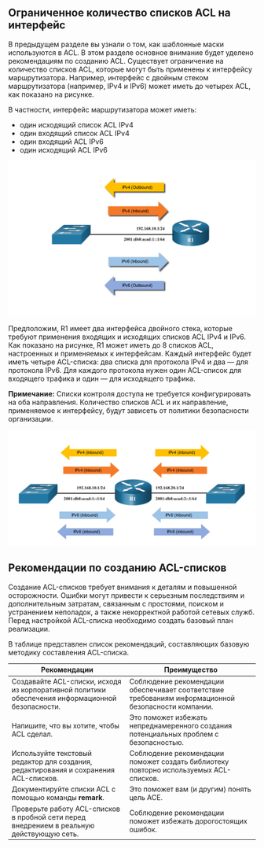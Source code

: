 <!-- 4.3.1 -->
## Ограниченное количество списков ACL на интерфейс

В предыдущем разделе вы узнали о том, как шаблонные маски используются в ACL. В этом разделе основное внимание будет уделено рекомендациям по созданию ACL. Существует ограничение на количество списков ACL, которые могут быть применены к интерфейсу маршрутизатора. Например, интерфейс с двойным стеком маршрутизатора (например, IPv4 и IPv6) может иметь до четырех ACL, как показано на рисунке.

В частности, интерфейс маршрутизатора может иметь:

* один исходящий список ACL IPv4
* один входящий список ACL IPv4
* один входящий ACL IPv6
* один исходящий ACL IPv6

![](./assets/4.3.1-1.png)
<!-- /courses/ensa-dl/ae8e8c82-34fd-11eb-ba19-f1886492e0e4/aeb43cf0-34fd-11eb-ba19-f1886492e0e4/assets/c60d4bb0-1c46-11ea-af56-e368b99e9723.svg -->

<!--
На рисунке показан один ACL, на каждый протокол, на одно направление на одном интерфейсе. Существует маршрутизатор с именем R1 справа и переключение влево с кабелем между ними. Над строкой над  маршрутизатором находится адрес IPv4 192.168.10.1, ниже  маршрутизатора — адрес IPv6 2001:db8:acad:1::1/64. Над этим двумя жирными стрелками, одна из которых указывает на маршрутизатор со словами IPv4 (Inbound), другая указывает на сторону маршрутизатора со словами IPv4 (outbound). Под адресом IPv6 находятся еще две толстые стрелки, одна из которых указывает на маршрутизатор со словами IPv6 (inbound), а другая стрелка, указывающая в сторону маршрутизатора со словами IPv6 (outbound).
-->

Предположим, R1 имеет два  интерфейса двойного стека, которые требуют применения входящих и исходящих списков ACL IPv4 и IPv6. Как показано на рисунке, R1 может иметь до 8 списков ACL, настроенных и применяемых к интерфейсам. Каждый интерфейс будет иметь четыре ACL-списка: два списка для протокола IPv4 и два — для протокола IPv6. Для каждого протокола нужен один ACL-список для входящего трафика и один — для исходящего трафика.

**Примечание:** Списки контроля доступа не требуется конфигурировать на оба направления. Количество списков ACL и их направление, применяемое к интерфейсу, будут зависеть от политики безопасности организации.

![](./assets/4.3.1-2.png)
<!-- /courses/ensa-dl/ae8e8c82-34fd-11eb-ba19-f1886492e0e4/aeb43cf0-34fd-11eb-ba19-f1886492e0e4/assets/c60d99d1-1c46-11ea-af56-e368b99e9723.svg -->

<!--
На рисунке показан один ACL, на каждый протокол, на одно направление на двух интерфейсах. В центре находится маршрутизатор с именем R1 и два коммутатора: один слева и один справа. Между маршрутизатором и коммутаторами имеется кабель. Над кабелем слева от маршрутизатора находится адрес IPv4 192.168.10.1, ниже  маршрутизатора находится адрес IPv6 2001:db8:acad:1::1/64. Над кабелем справа от маршрутизатора находится IPv4 адрес 192.168.20.1, ниже  маршрутизатора находится IPv6 адрес 2001:db8:acad:2::1/64. Над кабелями, на каждой стороне маршрутизатора, расположены две жирные стрелки, одна из которых указывает на маршрутизатор со словами IPv4 (Inbound), другая указывает на сторону маршрутизатора со словами IPv4 (Outbound). Ниже кабеля, на каждой стороне маршрутизатора, расположены две жирные стрелки, одна из которых указывает на маршрутизатор со словами IPv6 (inbound), а другая стрелка, указывающая в сторону маршрутизатора словами IPv6 (Outbound).
-->

<!-- 4.3.2 -->
## Рекомендации по созданию ACL-списков

Создание ACL-списков требует внимания к деталям и повышенной осторожности. Ошибки могут привести к серьезным последствиям и дополнительным затратам, связанным с простоями, поиском и устранением неполадок, а также некорректной работой сетевых служб. Перед настройкой ACL-списка необходимо создать базовый план реализации.

В таблице представлен список рекомендаций, составляющих базовую методику составления ACL-списка.

| **Рекомендации** | **Преимущество** |
| --- | --- |
| Создавайте ACL-списки, исходя из корпоративной политики обеспечения информационной безопасности. | Соблюдение рекомендации обеспечивает соответствие требованиям информационной безопасности компании. |
| Напишите, что вы хотите, чтобы ACL сделал. | Это поможет избежать непреднамеренного создания потенциальных проблем с безопасностью. |
| Используйте текстовый редактор для создания, редактирования и сохранения ACL-списков. | Соблюдение рекомендации поможет создать библиотеку повторно используемых ACL-списков. |
| Документируйте списки ACL с помощью команды **remark**. | Это поможет вам (и другим) понять цель ACE. |
| Проверьте работу ACL-списков в пробной сети перед внедрением в реальную действующую сеть. | Соблюдение рекомендации поможет избежать дорогостоящих ошибок. |

<!-- 4.3.3 -->
<!-- quiz -->

